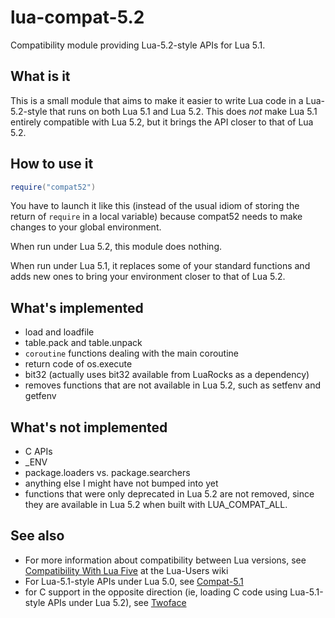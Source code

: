 lua-compat-5.2
==============

Compatibility module providing Lua-5.2-style APIs for Lua 5.1.

What is it
----------

This is a small module that aims to make it easier to write Lua code
in a Lua-5.2-style that runs on both Lua 5.1 and Lua 5.2. This does *not*
make Lua 5.1 entirely compatible with Lua 5.2, but it brings the API
closer to that of Lua 5.2.

How to use it
-------------

```lua
require("compat52")
```

You have to launch it like this (instead of the usual idiom of storing
the return of `require` in a local variable) because compat52 needs to
make changes to your global environment.

When run under Lua 5.2, this module does nothing.

When run under Lua 5.1, it replaces some of your standard functions and
adds new ones to bring your environment closer to that of Lua 5.2.

What's implemented
------------------

* load and loadfile
* table.pack and table.unpack
* `coroutine` functions dealing with the main coroutine 
* return code of os.execute
* bit32 (actually uses bit32 available from LuaRocks as a dependency)
* removes functions that are not available in Lua 5.2, such as
  setfenv and getfenv

What's not implemented
----------------------

* C APIs
* _ENV
* package.loaders vs. package.searchers
* anything else I might have not bumped into yet
* functions that were only deprecated in Lua 5.2 are not removed,
  since they are available in Lua 5.2 when built with LUA_COMPAT_ALL.

See also
--------

* For more information about compatibility between Lua versions, see
[Compatibility With Lua
Five](http://lua-users.org/wiki/CompatibilityWithLuaFive) at the Lua-Users
wiki
* For Lua-5.1-style APIs under Lua 5.0, see
[Compat-5.1](http://keplerproject.org/compat/)
* for C support in the opposite direction (ie, loading C code using
Lua-5.1-style APIs under Lua 5.2), see
[Twoface](http://corsix.github.io/twoface/)

